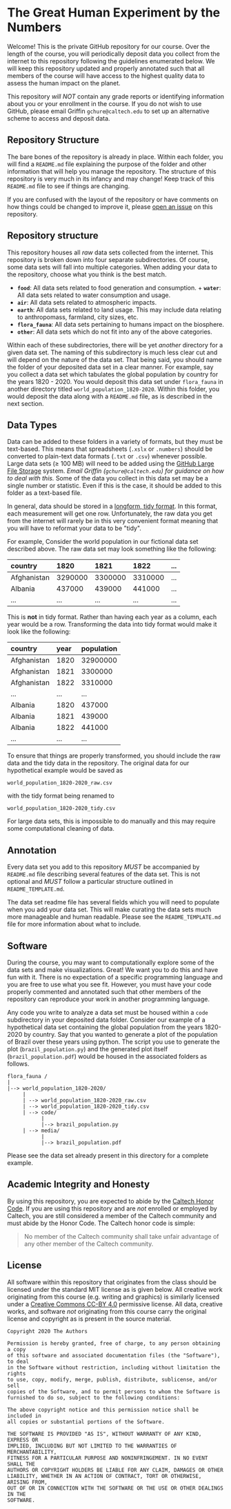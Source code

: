 # The Great Human Experiment by the Numbers

Welcome! This is the private GitHub repository for our course. Over the length
of the course, you will periodically deposit data you collect from the internet
to this repository following the guidelines enumerated below. We will keep this
repository updated and properly annotated such that all members of the course
will have access to the highest quality data to assess the human impact on the
planet. 

This repository *will NOT* contain any grade reports or identifying information
about you or your enrollment in the course. If you do not wish to use GitHub,
please email Griffin `gchure@caltech.edu` to set up an alternative scheme to
access and deposit data. 

## Repository Structure
The bare bones of the repository is already in place. Within each folder, you
will find a `README.md` file explaining the purpose of the folder and other
information that will help you manage the repository. The structure of this
repository is very much in its infancy and may change! Keep track of this
`README.md` file to see if things are changing. 

If you are confused with the layout of the repository or have comments on how
things could be changed to improve it, please [open an
issue](https://github.com/rpgroup-pboc/aph150_2020/issues) on this
repository.

## Repository structure
This repository houses all *raw* data sets collected from the internet. This
repository is broken down into four separate subdirectories. Of course, some
data sets will fall into multiple categories. When adding your data to the
repository, choose what you think is the best match. 
+ **`food`**: All data sets related to food generation and consumption. + **`water`**: All
data sets related to water consumption and usage. 
+ **`air`**: All data sets related to atmospheric impacts. 
+ **`earth`**: All data sets related to land usage. This may include data
  relating to anthropomass, farmland, city sizes, etc. 
+ **`flora_fauna`**: All data sets pertaining to humans impact on the biosphere. 
+ **`other`**: All data sets which do not fit into any of the above categories.

Within each of these subdirectories, there will be yet *another* directory
for a given data set. The naming of this subdirectory is much less clear cut
and will depend on the nature of the data set. That being said, you should
name the folder of your deposited data set in a clear manner. For example,
say you collect a data set which tabulates the global population by country
for the years 1820 - 2020. You would deposit this data set under
`flora_fauna` in another directory titled `world_population_1820-2020`.
Within this folder, you would deposit the data along with a `README.md` file,
as is described in the next section.

## Data Types
Data can be added to these folders in a variety of formats, but they must be
text-based. This means that spreadsheets (`.xslx` or `.numbers`) should be
converted to plain-text data formats (`.txt` or `.csv`) whenever possible.
Large data sets (≥ 100 MB) will need to be added using the [GitHub Large File
Storage](https://git-lfs.github.com/) system. *Email Griffin
(`gchure@caltech.edu`) for guidance on how to deal with this.* Some of the
data you collect in this data set may be a single number or statistic. Even if
this is the case, it should be added to this folder as a text-based file. 

In general, data should be stored in a [longform, tidy
format](https://www.jstatsoft.org/article/view/v059i10). In this format, each
measurement will get one row. Unfortunately, the raw data you get from the
internet will rarely be in this very convenient format meaning that you will
have to reformat your data to be "tidy". 

For example, Consider the world population in our fictional data set described
above. The raw data set may look something like the following:

| country | 1820 | 1821 | 1822 | ...|
|:--|:--|:--|:--|:--|
| Afghanistan | 3290000 | 3300000| 3310000| ... |
| Albania | 437000| 439000 | 441000| ... |
| ... | ...| ... |... |...| 


This is **not** in tidy format. Rather than having each year as a column, each
year would be a row. Transforming the data into tidy format would make it look
like the following:

| country | year | population |
|:--|:--|:--|
|Afghanistan| 1820 | 32900000|
|Afghanistan| 1821 | 3300000 |
|Afghanistan| 1822 | 3310000 |
| ... | ... | ... |
|Albania | 1820 | 437000 |
|Albania | 1821 | 439000 | 
|Albania | 1822 | 441000 |
| ... | ... |...| 

To ensure that things are properly transformed, you should include the raw data
and the tidy data in the repository.  The original data for our hypothetical
example would be saved as 

```
world_population_1820-2020_raw.csv
```

with the tidy format being renamed to 

```
world_population_1820-2020_tidy.csv
```

For large data sets, this is impossible to do manually and this may require some
computational cleaning of data. 

## Annotation
Every data set you add to this repository *MUST* be accompanied by `README.md`
file describing several features of the data set. This is not optional and
*MUST* follow a particular structure outlined in `README_TEMPLATE.md`. 

The data set readme file has several fields which you will need to populate when
you add your data set. This will make curating the data sets much more manageable
and human readable. Please see the `README_TEMPLATE.md` file for more
information about what to include. 

## Software
During the course, you may want to computationally explore some of the data sets
and make visualizations. Great! We want you to do this and have fun with it.
There is no expectation of a specific programming language and you are free to
use what you see fit. However, you must have your code properly commented and
annotated such that other members of the repository can reproduce your work in
another programming language. 

Any code you write to analyze a data set must be housed within a `code`
subdirectory in your deposited data folder. Consider our example of a
hypothetical data set containing the global population from the years
1820-2020 by country. Say that you wanted to generate a plot of the
population of Brazil over these years using python. The script you use to
generate the plot (`brazil_population.py`)  and the generated plot itself 
(`brazil_population.pdf`) would be housed in the associated folders as
follows. 

```
flora_fauna /
|
|--> world_population_1820-2020/
     |
     | --> world_population_1820-2020_raw.csv
     | --> world_population_1820-2020_tidy.csv
     | --> code/
           |
           |--> brazil_population.py
     | --> media/
           |
           |--> brazil_population.pdf
```

Please see the  data set already present in this directory for a complete example.

## Academic Integrity and Honesty
By using this repository, you are expected to abide by the [Caltech Honor
Code](https://deans.caltech.edu/HonorCode). If you are using this repository and
are *not* enrolled or employed by Caltech, you are still considered a member of
the Caltech community and must abide by the Honor Code.  The Caltech honor code
is simple:

> No member of the Caltech community shall take unfair advantage of any other member of the Caltech community.

## License
All software within this repository that originates from the class should be
licensed under the standard MIT license as is given below. All creative work
originating from this course (e.g. writing and graphics) is similarly
licensed under a [Creative Commons CC-BY
4.0](https://creativecommons.org/licenses/by/4.0/) permissive license. All
data, creative works, and software *not* originating from this course carry
the original license and copyright as is present in the source material.

```
Copyright 2020 The Authors

Permission is hereby granted, free of charge, to any person obtaining a copy
of this software and associated documentation files (the "Software"), to deal
in the Software without restriction, including without limitation the rights
to use, copy, modify, merge, publish, distribute, sublicense, and/or sell
copies of the Software, and to permit persons to whom the Software is
furnished to do so, subject to the following conditions:

The above copyright notice and this permission notice shall be included in
all copies or substantial portions of the Software.

THE SOFTWARE IS PROVIDED "AS IS", WITHOUT WARRANTY OF ANY KIND, EXPRESS OR
IMPLIED, INCLUDING BUT NOT LIMITED TO THE WARRANTIES OF MERCHANTABILITY,
FITNESS FOR A PARTICULAR PURPOSE AND NONINFRINGEMENT. IN NO EVENT SHALL THE
AUTHORS OR COPYRIGHT HOLDERS BE LIABLE FOR ANY CLAIM, DAMAGES OR OTHER
LIABILITY, WHETHER IN AN ACTION OF CONTRACT, TORT OR OTHERWISE, ARISING FROM,
OUT OF OR IN CONNECTION WITH THE SOFTWARE OR THE USE OR OTHER DEALINGS IN THE
SOFTWARE.
```